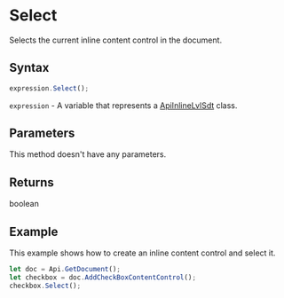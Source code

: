 # Select

Selects the current inline content control in the document.

## Syntax

```javascript
expression.Select();
```

`expression` - A variable that represents a [ApiInlineLvlSdt](../ApiInlineLvlSdt.md) class.

## Parameters

This method doesn't have any parameters.

## Returns

boolean

## Example

This example shows how to create an inline content control and select it.

```javascript editor-docx
let doc = Api.GetDocument();
let checkbox = doc.AddCheckBoxContentControl();
checkbox.Select();
```

